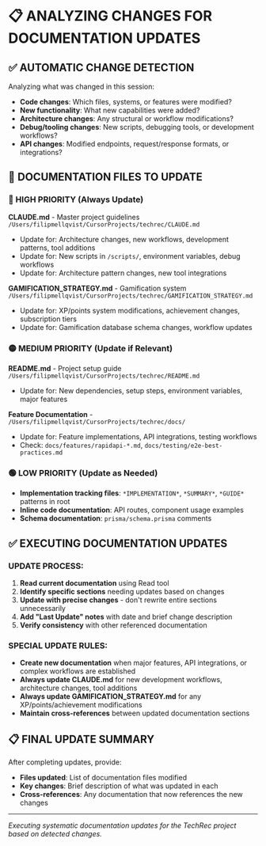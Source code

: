 # 📋 ANALYZING CHANGES FOR DOCUMENTATION UPDATES

## ✅ AUTOMATIC CHANGE DETECTION
Analyzing what was changed in this session:
- **Code changes**: Which files, systems, or features were modified?
- **New functionality**: What new capabilities were added?
- **Architecture changes**: Any structural or workflow modifications?
- **Debug/tooling changes**: New scripts, debugging tools, or development workflows?
- **API changes**: Modified endpoints, request/response formats, or integrations?

## 📁 DOCUMENTATION FILES TO UPDATE

### 🔴 HIGH PRIORITY (Always Update)
**CLAUDE.md** - Master project guidelines `/Users/filipmellqvist/CursorProjects/techrec/CLAUDE.md`
- Update for: Architecture changes, new workflows, development patterns, tool additions
- Update for: New scripts in `/scripts/`, environment variables, debug workflows
- Update for: Architecture pattern changes, new tool integrations

**GAMIFICATION_STRATEGY.md** - Gamification system `/Users/filipmellqvist/CursorProjects/techrec/GAMIFICATION_STRATEGY.md`
- Update for: XP/points system modifications, achievement changes, subscription tiers
- Update for: Gamification database schema changes, workflow updates

### 🟡 MEDIUM PRIORITY (Update if Relevant)
**README.md** - Project setup guide `/Users/filipmellqvist/CursorProjects/techrec/README.md`
- Update for: New dependencies, setup steps, environment variables, major features

**Feature Documentation** - `/Users/filipmellqvist/CursorProjects/techrec/docs/`
- Update for: Feature implementations, API integrations, testing workflows
- Check: `docs/features/rapidapi-*.md`, `docs/testing/e2e-best-practices.md`

### 🟢 LOW PRIORITY (Update as Needed)
- **Implementation tracking files**: `*IMPLEMENTATION*`, `*SUMMARY*`, `*GUIDE*` patterns in root
- **Inline code documentation**: API routes, component usage examples
- **Schema documentation**: `prisma/schema.prisma` comments

## ✅ EXECUTING DOCUMENTATION UPDATES

### UPDATE PROCESS:
1. **Read current documentation** using Read tool
2. **Identify specific sections** needing updates based on changes
3. **Update with precise changes** - don't rewrite entire sections unnecessarily
4. **Add "Last Update" notes** with date and brief change description
5. **Verify consistency** with other referenced documentation

### SPECIAL UPDATE RULES:
- **Create new documentation** when major features, API integrations, or complex workflows are established
- **Always update CLAUDE.md** for new development workflows, architecture changes, tool additions
- **Always update GAMIFICATION_STRATEGY.md** for any XP/points/achievement modifications
- **Maintain cross-references** between updated documentation sections

## 📋 FINAL UPDATE SUMMARY
After completing updates, provide:
- **Files updated**: List of documentation files modified
- **Key changes**: Brief description of what was updated in each
- **Cross-references**: Any documentation that now references the new changes

---

*Executing systematic documentation updates for the TechRec project based on detected changes.*